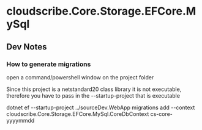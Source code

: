 ﻿# cloudscribe.Core.Storage.EFCore.MySql

## Dev Notes

### How to generate migrations

open a command/powershell window on the project folder

Since this project is a netstandard20 class library it is not executable, therefore you have to pass in the --startup-project that is executable

dotnet ef --startup-project ../sourceDev.WebApp migrations add  --context cloudscribe.Core.Storage.EFCore.MySql.CoreDbContext cs-core-yyyymmdd

